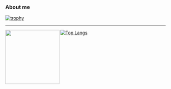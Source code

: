 ### About me

[![trophy](https://github-profile-trophy.vercel.app/?username=werockstar&theme=onedark)](https://github.com/ryo-ma/github-profile-trophy)

---
<div>
  <img height="170" align="left" src="https://github-readme-stats.vercel.app/api?username=werockstar&count_private=true&include_all_commits=true" />
</div>

[![Top Langs](https://github-readme-stats.vercel.app/api/top-langs/?username=werockstar&layout=compact&hide=javascript,html,php)](https://github.com/anuraghazra/github-readme-stats)
